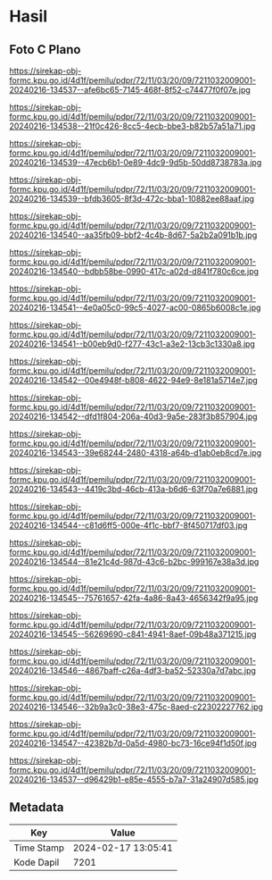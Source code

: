 # Hasil

## Foto C Plano

https://sirekap-obj-formc.kpu.go.id/4d1f/pemilu/pdpr/72/11/03/20/09/7211032009001-20240216-134537--afe6bc65-7145-468f-8f52-c74477f0f07e.jpg

https://sirekap-obj-formc.kpu.go.id/4d1f/pemilu/pdpr/72/11/03/20/09/7211032009001-20240216-134538--21f0c426-8cc5-4ecb-bbe3-b82b57a51a71.jpg

https://sirekap-obj-formc.kpu.go.id/4d1f/pemilu/pdpr/72/11/03/20/09/7211032009001-20240216-134539--47ecb6b1-0e89-4dc9-9d5b-50dd8738783a.jpg

https://sirekap-obj-formc.kpu.go.id/4d1f/pemilu/pdpr/72/11/03/20/09/7211032009001-20240216-134539--bfdb3605-8f3d-472c-bba1-10882ee88aaf.jpg

https://sirekap-obj-formc.kpu.go.id/4d1f/pemilu/pdpr/72/11/03/20/09/7211032009001-20240216-134540--aa35fb09-bbf2-4c4b-8d67-5a2b2a091b1b.jpg

https://sirekap-obj-formc.kpu.go.id/4d1f/pemilu/pdpr/72/11/03/20/09/7211032009001-20240216-134540--bdbb58be-0990-417c-a02d-d841f780c6ce.jpg

https://sirekap-obj-formc.kpu.go.id/4d1f/pemilu/pdpr/72/11/03/20/09/7211032009001-20240216-134541--4e0a05c0-99c5-4027-ac00-0865b6008c1e.jpg

https://sirekap-obj-formc.kpu.go.id/4d1f/pemilu/pdpr/72/11/03/20/09/7211032009001-20240216-134541--b00eb9d0-f277-43c1-a3e2-13cb3c1330a8.jpg

https://sirekap-obj-formc.kpu.go.id/4d1f/pemilu/pdpr/72/11/03/20/09/7211032009001-20240216-134542--00e4948f-b808-4622-94e9-8e181a5714e7.jpg

https://sirekap-obj-formc.kpu.go.id/4d1f/pemilu/pdpr/72/11/03/20/09/7211032009001-20240216-134542--dfd1f804-206a-40d3-9a5e-283f3b857904.jpg

https://sirekap-obj-formc.kpu.go.id/4d1f/pemilu/pdpr/72/11/03/20/09/7211032009001-20240216-134543--39e68244-2480-4318-a64b-d1ab0eb8cd7e.jpg

https://sirekap-obj-formc.kpu.go.id/4d1f/pemilu/pdpr/72/11/03/20/09/7211032009001-20240216-134543--4419c3bd-46cb-413a-b6d6-63f70a7e6881.jpg

https://sirekap-obj-formc.kpu.go.id/4d1f/pemilu/pdpr/72/11/03/20/09/7211032009001-20240216-134544--c81d6ff5-000e-4f1c-bbf7-8f450717df03.jpg

https://sirekap-obj-formc.kpu.go.id/4d1f/pemilu/pdpr/72/11/03/20/09/7211032009001-20240216-134544--81e21c4d-987d-43c6-b2bc-999167e38a3d.jpg

https://sirekap-obj-formc.kpu.go.id/4d1f/pemilu/pdpr/72/11/03/20/09/7211032009001-20240216-134545--75761657-42fa-4a86-8a43-4656342f9a95.jpg

https://sirekap-obj-formc.kpu.go.id/4d1f/pemilu/pdpr/72/11/03/20/09/7211032009001-20240216-134545--56269690-c841-4941-8aef-09b48a371215.jpg

https://sirekap-obj-formc.kpu.go.id/4d1f/pemilu/pdpr/72/11/03/20/09/7211032009001-20240216-134546--4867baff-c26a-4df3-ba52-52330a7d7abc.jpg

https://sirekap-obj-formc.kpu.go.id/4d1f/pemilu/pdpr/72/11/03/20/09/7211032009001-20240216-134546--32b9a3c0-38e3-475c-8aed-c22302227762.jpg

https://sirekap-obj-formc.kpu.go.id/4d1f/pemilu/pdpr/72/11/03/20/09/7211032009001-20240216-134547--42382b7d-0a5d-4980-bc73-16ce94f1d50f.jpg

https://sirekap-obj-formc.kpu.go.id/4d1f/pemilu/pdpr/72/11/03/20/09/7211032009001-20240216-134537--d96429b1-e85e-4555-b7a7-31a24907d585.jpg


## Metadata

| Key        | Value               |
| ---------- | ------------------- |
| Time Stamp | 2024-02-17 13:05:41 |
| Kode Dapil | 7201                |



